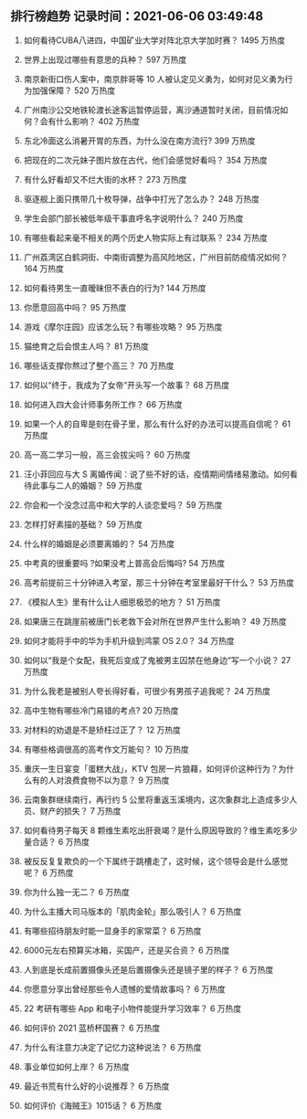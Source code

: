 
## 排行榜趋势 记录时间：2021-06-06 03:49:48
  
  1. 如何看待CUBA八进四，中国矿业大学对阵北京大学加时赛？ 1495 万热度
    
  2. 世界上出现过哪些有意思的兵种？ 597 万热度
    
  3. 南京新街口伤人案中，南京胖哥等 10 人被认定见义勇为，如何对见义勇为行为加强保障？ 520 万热度
    
  4. 广州南沙公交地铁轮渡长途客运暂停运营，离沙通道暂时关闭，目前情况如何？会有什么影响？ 402 万热度
    
  5. 东北冷面这么消暑开胃的东西，为什么没在南方流行? 399 万热度
    
  6. 把现在的二次元妹子图片放在古代，他们会感觉好看吗？ 354 万热度
    
  7. 有什么好看却又不烂大街的水杯？ 273 万热度
    
  8. 驱逐舰上面只携带几十枚导弹，战争中打光了怎么办？ 248 万热度
    
  9. 学生会部门部长被低年级干事直呼名字说明什么？ 240 万热度
    
  10. 有哪些看起来毫不相关的两个历史人物实际上有过联系？ 234 万热度
    
  11. 广州荔湾区白鹤洞街、中南街调整为高风险地区，广州目前防疫情况如何？ 164 万热度
    
  12. 如何看待男生一直暧昧但不表白的行为? 144 万热度
    
  13. 你愿意回高中吗？ 95 万热度
    
  14. 游戏《摩尔庄园》应该怎么玩？有哪些攻略？ 95 万热度
    
  15. 猫绝育之后会恨主人吗？ 81 万热度
    
  16. 哪些话支撑你熬过了整个高三？ 70 万热度
    
  17. 如何以“终于，我成为了女帝”开头写一个故事？ 68 万热度
    
  18. 如何进入四大会计师事务所工作？ 66 万热度
    
  19. 如果一个人的自卑是刻在骨子里，那么有什么好的办法可以提高自信呢？ 61 万热度
    
  20. 高一高二学习一般，高三会拔尖吗？ 60 万热度
    
  21. 汪小菲回应与大 S 离婚传闻：说了些不好的话，疫情期间情绪易激动。如何看待此事与二人的婚姻？ 59 万热度
    
  22. 你会和一个没念过高中和大学的人谈恋爱吗？ 59 万热度
    
  23. 怎样打好素描的基础？ 59 万热度
    
  24. 什么样的婚姻是必须要离婚的？ 54 万热度
    
  25. 中考真的很重要吗 ?如果没考上普高会后悔吗? 54 万热度
    
  26. 高考前提前三十分钟进入考室，那三十分钟在考室里最好干什么？ 53 万热度
    
  27. 《模拟人生》里有什么让人细思极恐的地方？ 51 万热度
    
  28. 如果唐三在跳崖前被唐门长老救下会对所在世界产生什么影响？ 49 万热度
    
  29. 如何才能将手中的华为手机升级到鸿蒙 OS 2.0？ 34 万热度
    
  30. 如何以“我是个女配，我死后变成了鬼被男主囚禁在他身边”写一个小说？ 27 万热度
    
  31. 为什么我老是被别人夸长得好看，可很少有男孩子追我呢？ 24 万热度
    
  32. 高中生物有哪些冷门易错的考点? 20 万热度
    
  33. 对材料的劝退是不是矫枉过正了？ 12 万热度
    
  34. 有哪些格调很高的高考作文万能句？ 10 万热度
    
  35. 重庆一生日宴变「蛋糕大战」，KTV 包房一片狼藉，如何评价这种行为？为什么有的人对浪费食物不以为意？ 9 万热度
    
  36. 云南象群继续南行，再行约 5 公里将重返玉溪境内，这次象群北上造成多少人员、财产的损失？ 7 万热度
    
  37. 如何看待男子每天 8 颗维生素吃出肝衰竭？是什么原因导致的？维生素吃多少量合适？ 6 万热度
    
  38. 被反反复复欺负的一个下属终于跳槽走了，这时候，这个领导会是什么感觉呢？ 6 万热度
    
  39. 你为什么独一无二？ 6 万热度
    
  40. 为什么主播大司马版本的「肌肉金轮」那么吸引人？ 6 万热度
    
  41. 有哪些招待朋友时能一显身手的家常菜？ 6 万热度
    
  42. 6000元左右预算买冰箱，买国产，还是买合资？ 6 万热度
    
  43. 人到底是长成前置摄像头还是后置摄像头还是镜子里的样子？ 6 万热度
    
  44. 你愿意分享出曾经那些令人遗憾的爱情故事吗？ 6 万热度
    
  45. 22 考研有哪些 App 和电子小物件能提升学习效率？ 6 万热度
    
  46. 如何评价 2021 蓝桥杯国赛？ 6 万热度
    
  47. 为什么有注意力决定了记忆力这种说法？ 6 万热度
    
  48. 事业单位如何上岸？ 6 万热度
    
  49. 最近书荒有什么好的小说推荐？ 6 万热度
    
  50. 如何评价《海贼王》1015话？ 6 万热度
    